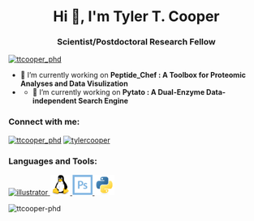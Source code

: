 <h1 align="center">Hi 👋, I'm Tyler T. Cooper</h1>
<h3 align="center">Scientist/Postdoctoral Research Fellow</h3>

<p align="left"> <a href="https://twitter.com/ttcooper_phd" target="blank"><img src="https://img.shields.io/twitter/follow/ttcooper_phd?logo=twitter&style=for-the-badge" alt="ttcooper_phd" /></a> </p>

- 🔭 I’m currently working on **Peptide_Chef : A Toolbox for Proteomic Analyses and Data Visulization**
- - 🔭 I’m currently working on **Pytato : A Dual-Enzyme Data-independent Search Engine**

<h3 align="left">Connect with me:</h3>
<p align="left">
<a href="https://twitter.com/ttcooper_phd" target="blank"><img align="center" src="https://raw.githubusercontent.com/rahuldkjain/github-profile-readme-generator/master/src/images/icons/Social/twitter.svg" alt="ttcooper_phd" height="30" width="40" /></a>
<a href="https://linkedin.com/in/tylercooper" target="blank"><img align="center" src="https://raw.githubusercontent.com/rahuldkjain/github-profile-readme-generator/master/src/images/icons/Social/linked-in-alt.svg" alt="tylercooper" height="30" width="40" /></a>
</p>

<h3 align="left">Languages and Tools:</h3>
<p align="left"> <a href="https://www.adobe.com/in/products/illustrator.html" target="_blank" rel="noreferrer"> <img src="https://www.vectorlogo.zone/logos/adobe_illustrator/adobe_illustrator-icon.svg" alt="illustrator" width="40" height="40"/> </a> <a href="https://www.linux.org/" target="_blank" rel="noreferrer"> <img src="https://raw.githubusercontent.com/devicons/devicon/master/icons/linux/linux-original.svg" alt="linux" width="40" height="40"/> </a> <a href="https://www.photoshop.com/en" target="_blank" rel="noreferrer"> <img src="https://raw.githubusercontent.com/devicons/devicon/master/icons/photoshop/photoshop-line.svg" alt="photoshop" width="40" height="40"/> </a> <a href="https://www.python.org" target="_blank" rel="noreferrer"> <img src="https://raw.githubusercontent.com/devicons/devicon/master/icons/python/python-original.svg" alt="python" width="40" height="40"/> </a> </p>

<p><img align="center" src="https://github-readme-stats.vercel.app/api/top-langs?username=ttcooper-phd&show_icons=true&locale=en&layout=compact" alt="ttcooper-phd" /></p>

